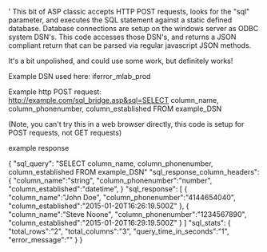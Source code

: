 ' This bit of ASP classic accepts HTTP POST requests, looks for the "sql" parameter, and
executes the SQL statement against a static defined database.  Database connections are setup
on the windows server as ODBC system DSN's.  This code accesses those DSN's, and returns
a JSON compliant return that can be parsed via regular javascript JSON methods.

It's a bit unpolished, and could use some work, but definitely works! 

Example DSN used here: iferror_mlab_prod

Example http POST request:
http://example.com/sql_bridge.asp&sql=SELECT column_name, column_phonenumber, column_established FROM example_DSN

(Note, you can't try this in a web browser directly, this code is setup for POST requests, not GET requests)

example response

{
	"sql_query": "SELECT column_name, column_phonenumber, column_established FROM example_DSN"
"sql_response_column_headers": {
	"column_name":"string",
	"column_phonenumber":"number",
	"column_established":"datetime",
	}
"sql_response": [
		{
		"column_name":"John Doe",
		"column_phonenumber":"4144654040",
		"column_established":"2015-01-20T16:26:19.500Z"
		},
		{
		"column_name":"Steve Noone",
		"column_phonenumber":"1234567890",
		"column_established":"2015-01-20T16:29:19.500Z"
		}
	]
"sql_stats": {
	"total_rows":"2",
	"total_columns":"3",
	"query_time_in_seconds":"1",
	"error_message":""
	}
}
